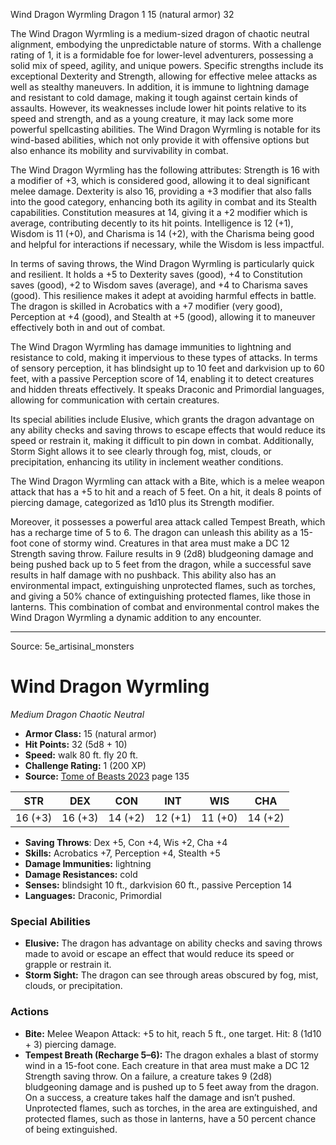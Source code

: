 <MonsterName/>Wind Dragon Wyrmling</MonsterName>
<CreatureType/>Dragon</CreatureType>
<CR/>1</CR>
<AC/>15 (natural armor)</AC>
<HP/>32</HP>
<summary>The Wind Dragon Wyrmling is a medium-sized dragon of chaotic neutral alignment, embodying the unpredictable nature of storms. With a challenge rating of 1, it is a formidable foe for lower-level adventurers, possessing a solid mix of speed, agility, and unique powers. Specific strengths include its exceptional Dexterity and Strength, allowing for effective melee attacks as well as stealthy maneuvers. In addition, it is immune to lightning damage and resistant to cold damage, making it tough against certain kinds of assaults. However, its weaknesses include lower hit points relative to its speed and strength, and as a young creature, it may lack some more powerful spellcasting abilities. The Wind Dragon Wyrmling is notable for its wind-based abilities, which not only provide it with offensive options but also enhance its mobility and survivability in combat.</summary>

<detail>

The Wind Dragon Wyrmling has the following attributes: Strength is 16 with a modifier of +3, which is considered good, allowing it to deal significant melee damage. Dexterity is also 16, providing a +3 modifier that also falls into the good category, enhancing both its agility in combat and its Stealth capabilities. Constitution measures at 14, giving it a +2 modifier which is average, contributing decently to its hit points. Intelligence is 12 (+1), Wisdom is 11 (+0), and Charisma is 14 (+2), with the Charisma being good and helpful for interactions if necessary, while the Wisdom is less impactful.

In terms of saving throws, the Wind Dragon Wyrmling is particularly quick and resilient. It holds a +5 to Dexterity saves (good), +4 to Constitution saves (good), +2 to Wisdom saves (average), and +4 to Charisma saves (good). This resilience makes it adept at avoiding harmful effects in battle. The dragon is skilled in Acrobatics with a +7 modifier (very good), Perception at +4 (good), and Stealth at +5 (good), allowing it to maneuver effectively both in and out of combat.

The Wind Dragon Wyrmling has damage immunities to lightning and resistance to cold, making it impervious to these types of attacks. In terms of sensory perception, it has blindsight up to 10 feet and darkvision up to 60 feet, with a passive Perception score of 14, enabling it to detect creatures and hidden threats effectively. It speaks Draconic and Primordial languages, allowing for communication with certain creatures.

Its special abilities include Elusive, which grants the dragon advantage on any ability checks and saving throws to escape effects that would reduce its speed or restrain it, making it difficult to pin down in combat. Additionally, Storm Sight allows it to see clearly through fog, mist, clouds, or precipitation, enhancing its utility in inclement weather conditions.

The Wind Dragon Wyrmling can attack with a Bite, which is a melee weapon attack that has a +5 to hit and a reach of 5 feet. On a hit, it deals 8 points of piercing damage, categorized as 1d10 plus its Strength modifier. 

Moreover, it possesses a powerful area attack called Tempest Breath, which has a recharge time of 5 to 6. The dragon can unleash this ability as a 15-foot cone of stormy wind. Creatures in that area must make a DC 12 Strength saving throw. Failure results in 9 (2d8) bludgeoning damage and being pushed back up to 5 feet from the dragon, while a successful save results in half damage with no pushback. This ability also has an environmental impact, extinguishing unprotected flames, such as torches, and giving a 50% chance of extinguishing protected flames, like those in lanterns. This combination of combat and environmental control makes the Wind Dragon Wyrmling a dynamic addition to any encounter.</detail>



---

Source: 5e_artisinal_monsters

# Wind Dragon Wyrmling

*Medium* *Dragon* *Chaotic Neutral*

- **Armor Class:** 15 (natural armor)
- **Hit Points:** 32 (5d8 + 10)
- **Speed:** walk 80 ft. fly 20 ft.
- **Challenge Rating:** 1 (200 XP)
- **Source:** [Tome of Beasts 2023](https://koboldpress.com/kpstore/product/tome-of-beasts-1-2023-edition/) page 135

| STR | DEX | CON | INT | WIS | CHA |
| --- | --- | --- | --- | --- | --- |
| 16 (+3) | 16 (+3) | 14 (+2) | 12 (+1) | 11 (+0) | 14 (+2) |

- **Saving Throws**: Dex +5, Con +4, Wis +2, Cha +4
- **Skills:** Acrobatics +7, Perception +4, Stealth +5
- **Damage Immunities:** lightning
- **Damage Resistances:** cold
- **Senses:** blindsight 10 ft., darkvision 60 ft., passive Perception 14
- **Languages:** Draconic, Primordial

### Special Abilities

- **Elusive:** The dragon has advantage on ability checks and saving throws made to avoid or escape an effect that would reduce its speed or grapple or restrain it.
- **Storm Sight:** The dragon can see through areas obscured by fog, mist, clouds, or precipitation.

### Actions

- **Bite:** Melee Weapon Attack: +5 to hit, reach 5 ft., one target. Hit: 8 (1d10 + 3) piercing damage.
- **Tempest Breath (Recharge 5–6):** The dragon exhales a blast of stormy wind in a 15-foot cone. Each creature in that area must make a DC 12 Strength saving throw. On a failure, a creature takes 9 (2d8) bludgeoning damage and is pushed up to 5 feet away from the dragon. On a success, a creature takes half the damage and isn’t pushed. Unprotected flames, such as torches, in the area are extinguished, and protected flames, such as those in lanterns, have a 50 percent chance of being extinguished.


